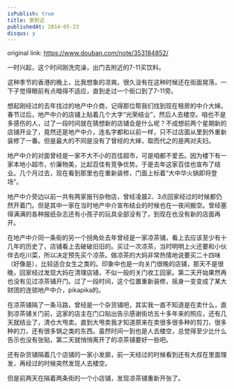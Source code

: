 ```yaml
---
isPublish: true
title: 家附近
publishedAt: 2014-05-23
disqus: y
---
```


original link: https://www.douban.com/note/353184852/

一时兴起，这个时间刚洗完澡，出门去附近的7-11买饮料。

这种季节的香港的晚上，比我想象的凉爽。很久没有在这种时候还在街面晃荡，一下子觉得眼前有点暗得不适应，直到走过一个街口到了7-11旁。

想起刚经过的去年找过的地产中介商，记得那位帮我们找到现在租房的中介大婶。春节过后，地产中介的店铺上贴着几个大字“光荣结业”，然后人去楼空。咱也不是多感伤的人，过了一段时间就在猜想新的店铺会是什么呢？不成想前两个星期新的店铺开业了，竟然还是地产中介，连名字都和以前一样，只不过店面从里到外重新装修了一番。但是最大的不同是没有了曾经的大婶，取而代之的是两对夫妇。

地产中介的对面曾经是一家不大不小的百佳超市，可是咱都不爱去。因为楼下有一家本地小超市，价廉物美，比起百佳有竞争优势。于是去年这家百佳也宣布了结业。几个月过去，现在看到那里也在重新装修，门面上标着“大中华火锅即将登场”。

地产中介旁边以前一共有两家报刊杂物店，曾经凌晨2、3点回家经过的时候都仍然开着门。但是其中一家在当时地产中介宣布结业的时候也在一夜间搬空。曾经塞得满满的各种报纸杂志还有小孩子的玩具全部没有了，到现在也没有新的店面再开。

在地产中介同一条街的另一个拐角处去年曾经是一家凉茶铺，看上去应该至少有十几年的历史了，店铺看上去破破旧旧的。买过一次凉茶，当时明明上火还要和小伙伴去吃川菜，所以决定预先买个凉茶。做凉茶的大妈非常热情地说要买二十四味（好像是），比较适合女生之类的。印象中也是一向关门很晚的店铺，那天不是很晚，回家经过发现大妈在清理店铺，不似一般的关门收工回家。第二天开始果然再也没有见过凉茶铺开门。过了一段时间，这个位置重新装修，摇身一变变成了某大财团的连锁地产中介，pikapika的。

在凉茶铺隔了一条马路，曾经是一个杂货铺吧，其实我一直不知道是在卖什么，直到凉茶铺关门前，这家的店主在门口贴出告示感谢街坊五十多年来的照应，还有几天就结业了，清仓大甩卖。直到大甩卖我才知道原来在卖很多很多种的剪刀，很多种的刀，还有很多锅之类的东西。虽然时间一到也是人去楼空，总觉得至少比什么告示也没有张贴，第二天就悄悄离开了的凉茶铺要好一些吧。

还有杂货铺隔着几个店铺的一家小发廊，前一天经过的时候看到还有大叔在里面理发，再经过的时候突然发现人去楼空。

但是前两天在隔着两条街的一个小店铺，发现凉茶铺重新开张了。
